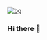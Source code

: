 [![bg][banner]][repositories]

### Hi there 👋

<!--
**sebastiangon11/sebastiangon11** is a ✨ _special_ ✨ repository because its `README.md` (this file) appears on your GitHub profile.

Here are some ideas to get you started:

- 🔭 I’m currently working on ...
- 🌱 I’m currently learning ...
- 👯 I’m looking to collaborate on ...
- 🤔 I’m looking for help with ...
- 💬 Ask me about ...
- 📫 How to reach me: ...
- 😄 Pronouns: ...
- ⚡ Fun fact: ...
-->

[banner]: https://github.com/sebastiangon11/sebastiangon11/blob/master/banners/banner1.png?raw=true
[repositories]: https://github.com/sebastiangon11?tab=repositories
